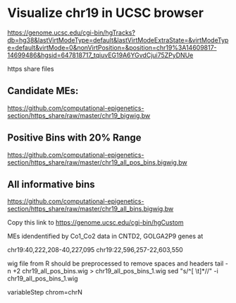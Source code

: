 # Visualize chr19 in UCSC browser

https://genome.ucsc.edu/cgi-bin/hgTracks?db=hg38&lastVirtModeType=default&lastVirtModeExtraState=&virtModeType=default&virtMode=0&nonVirtPosition=&position=chr19%3A14609817-14699486&hgsid=647818717_tqiuvEG19A6YGvdCjui75ZPyDNUe


https share files
## Candidate MEs:
https://github.com/computational-epigenetics-section/https_share/raw/master/chr19_bigwig.bw

## Positive Bins with 20% Range
https://github.com/computational-epigenetics-section/https_share/raw/master/chr19_all_pos_bins.bigwig.bw

## All informative bins
https://github.com/computational-epigenetics-section/https_share/raw/master/chr19_all_bins.bigwig.bw


Copy this link to
https://genome.ucsc.edu/cgi-bin/hgCustom

MEs idendentified by Co1_Co2 data in CNTD2, GOLGA2P9 genes at 

chr19:40,222,208-40,227,095
chr19:22,596,257-22,603,550

wig file from R should be preprocessed to remove spaces and headers
  tail -n +2 chr19_all_pos_bins.wig > chr19_all_pos_bins_1.wig
  sed "s/^[ \t]*//" -i chr19_all_pos_bins_1.wig

variableStep  chrom=chrN
